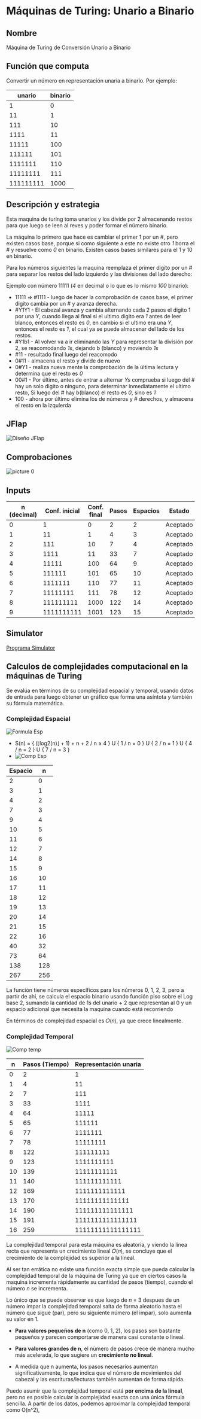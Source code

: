 # Máquinas de Turing: Unario a Binario

## Nombre

Máquina de Turing de Conversión Unario a Binario

## Función que computa

 Convertir un número en representación unaria a binario. Por ejemplo:

| unario    | binario |
| --------- | ------- |
| 1         | 0       |
| 11        | 1       |
| 111       | 10      |
| 1111      | 11      |
| 11111     | 100     |
| 111111    | 101     |
| 1111111   | 110     |
| 11111111  | 111     |
| 111111111 | 1000    |

## Descripción y estrategia

Esta maquina de turing toma unarios y los divide por 2 almacenando restos para que luego se leen al reves y poder formar el número binario.

La máquina lo primero que hace es cambiar el primer 1 por un #, pero existen casos base, porque si como siguiente a este no existe otro _1_ borra el # y resuelve como _0_ en binario. Existen casos bases similares para el 1 y 10 en binario.

Para los números siguientes la maquina reemplaza el primer digito por un # para separar los restos del lado izquierdo y las divisiones del lado derecho:

Ejemplo con número 11111 (_4_ en decimal o lo que es lo mismo _100_ binario):

- 11111 => #1111 - luego de hacer la comprobación de casos base, el primer digito cambia por un # y avanza derecha.
- #Y1Y1 - El cabezal avanza y cambia alternando cada 2 pasos el digito 1 por una _Y_, cuando llega al final si el ultimo digito era _1_ antes de leer blanco, entonces el resto es _0_, en cambio si el ultimo era una _Y_, entonces el resto es _1_, el cual ya se puede almacenar del lado de los restos.
- #Y1b1 - Al volver va a ir eliminando las _Y_ para representar la división por 2, se reacomodando _1s_, dejando b (blanco) y moviendo _1s_
- #11 - resultado final luego del reacomodo
- 0#11 - almacena el resto y divide de nuevo
- 0#Y1 - realiza nueva mente la comprobación de la última lectura y determina que el resto es _0_
- 00#1 - Por último, antes de entrar a alternar _Ys_ comprueba si luego del # hay un solo digito o ninguno, para determinar inmediatamente el ultimo resto, Si luego del # hay b(blanco) el resto es _0_, sino es _1_
- 100 - ahora por último elimina los de números y _#_ derechos, y almacena el resto en la izquierda

## JFlap

![Diseño JFlap](resources/jflap.jpg)

## Comprobaciones

![picture 0](resources/comprobaciones.jpg)

## Inputs

  |n (decimal) | Conf. inicial | Conf. final | Pasos | Espacios | Estado |
  | --- | --- | --- | --- | --- | --- |
  | 0 | 1 | 0 | 2 | 2 | Aceptado |
  | 1 | 11 | 1 | 4 | 3 | Aceptado |
  | 2 | 111 | 10 | 7 | 4 | Aceptado |
  | 3 | 1111 | 11 | 33 | 7 | Aceptado |
  | 4 | 11111| 100 | 64 | 9 | Aceptado |
  | 5 | 111111 | 101 | 65 | 10 | Aceptado |
  | 6 | 1111111 | 110 | 77 | 11 | Aceptado |
  | 7 | 11111111 | 111 | 78 | 12 | Aceptado |
  | 8 | 111111111 | 1000 | 122 | 14 | Aceptado |
  | 9 | 1111111111 | 1001 | 123 | 15 | Aceptado |

## Simulator

[Programa Simulator](resources/simulator.mt)

## Calculos de complejidades computacional en la máquinas de Turing

Se evalúa en términos de su complejidad espacial y temporal, usando datos de entrada para luego obtener un gráfico que forma una asíntota y también su fórmula matemática.

### Complejidad Espacial

![Formula Esp](resources/formula-espacial.png)

- S(n) = { (​⌊log2(​n)⌋ + 1) + n + 2 / n ≥ 4 } U { 1 / n = 0 } U { 2 / n = 1 } U { 4 / n = 2 } U { 7 / n = 3 }
- ![Comp Esp](resources/comp-espacial.png)

| Espacio | n   |
| ------- | --- |
| 2       | 0   |
| 3       | 1   |
| 4       | 2   |
| 7       | 3   |
| 9       | 4   |
| 10      | 5   |
| 11      | 6   |
| 12      | 7   |
| 14      | 8   |
| 15      | 9   |
| 16      | 10  |
| 17      | 11  |
| 18      | 12  |
| 19      | 13  |
| 20      | 14  |
| 21      | 15  |
| 22      | 16  |
| 40      | 32  |
| 73      | 64  |
| 138     | 128 |
| 267     | 256 |

La función tiene números específicos para los números 0, 1, 2, 3, pero a partir de ahi, se calcula el espacio binario usando función piso sobre el Log base 2, sumando la cantidad de 1s del unario + 2 que representan al 0 y un espacio adicional que necesita la maquina cuando está recorriendo

En términos de complejidad espacial es 𝑂(𝑛), ya que crece linealmente.

### Complejidad Temporal

![Comp temp](resources/comp-temporal.png)

| n   | Pasos (Tiempo) | Representación unaria |
| --- | -------------- | --------------------- |
| 0   | 2              | 1                     |
| 1   | 4              | 11                    |
| 2   | 7              | 111                   |
| 3   | 33             | 1111                  |
| 4   | 64             | 11111                 |
| 5   | 65             | 111111                |
| 6   | 77             | 1111111               |
| 7   | 78             | 11111111              |
| 8   | 122            | 111111111             |
| 9   | 123            | 1111111111            |
| 10  | 139            | 11111111111           |
| 11  | 140            | 111111111111          |
| 12  | 169            | 1111111111111         |
| 13  | 170            | 11111111111111        |
| 14  | 190            | 111111111111111       |
| 15  | 191            | 1111111111111111      |
| 16  | 259            | 11111111111111111     |

La complejidad temporal para esta máquina es aleatoria, y viendo la línea recta que representa un crecimiento lineal 𝑂(𝑛), se concluye que el crecimiento de la complejidad es superior a la lineal.

Al ser tan errática no existe una función exacta simple que pueda calcular la complejidad temporal de la máquina de Turing ya que en ciertos casos la maquina incrementa rápidamente su cantidad de pasos (tiempo), cuando el número _n_ se incrementa.

Lo único que se puede observar es que luego de _n_ = 3 despues de un número impar la complejidad temporal salta de forma aleatorio hasta el número que sigue (par), pero su siguiente número (el impar), solo aumenta su valor en 1.

- **Para valores pequeños de n** (como 0, 1, 2), los pasos son bastante pequeños y parecen comportarse de manera casi constante o lineal.

- **Para valores grandes de n**, el número de pasos crece de manera mucho más acelerada, lo que sugiere un **crecimiento no lineal**.

- A medida que n aumenta, los pasos necesarios aumentan significativamente, lo que indica que el número de movimientos del cabezal y las escrituras/lecturas también aumentan de forma rápida.

Puedo asumir que la complejidad temporal está **por encima de la lineal**, pero no es posible calcular la complejidad exacta con una única fórmula sencilla. A partir de los datos, podemos aproximar la complejidad temporal como O(n^2),
